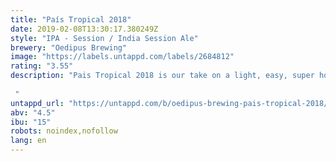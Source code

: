 ```yaml
---
title: "País Tropical 2018"
date: 2019-02-08T13:30:17.380249Z
style: "IPA - Session / India Session Ale"
brewery: "Oedipus Brewing"
image: "https://labels.untappd.com/labels/2684812"
rating: "3.55"
description: "Pais Tropical 2018 is our take on a light, easy, super hoppy and fruity IPA. Dry and late hopping with Simcoe, Citra, Mosaic and Mandarina Bavaria bring the tropical, yellow and citrus fruit flavour and aroma. These flavours are backed up by with a more expressive yeast strain. The pale malt base is lighter but still provides a smooth mouthfeel provided by  the use of sufficient wheat and oats.  "
untappd_url: "https://untappd.com/b/oedipus-brewing-pais-tropical-2018/2684812"
abv: "4.5"
ibu: "15"
robots: noindex,nofollow
lang: en
---
```

